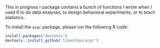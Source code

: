 This in progress r package contains a bunch of functions I wrote when I used R to do data analyses, to design behavioral experiments, or to teach statistics.

To install the `acqr` package, please run the following R code:

```r
install.packages("devtools")
devtools::install_github('likanzhan/acqr')
```
